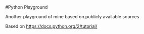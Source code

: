 #Python Playground

Another playground of mine based on publicly available sources

Based on https://docs.python.org/2/tutorial/
